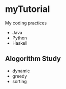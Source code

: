 # myTutorial
My coding practices

- Java
- Python
- Haskell

## Alogorithm Study

- dynamic
- greedy
- sorting
